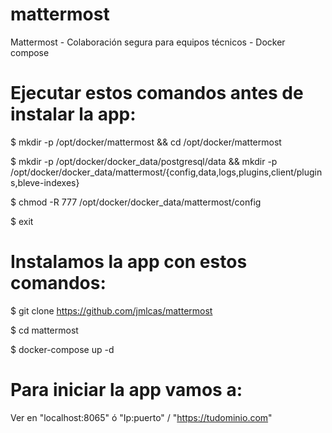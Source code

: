 # mattermost
Mattermost - Colaboración segura para equipos técnicos - Docker compose

# Ejecutar estos comandos antes de instalar la app:
$ mkdir -p /opt/docker/mattermost && cd /opt/docker/mattermost

$ mkdir -p /opt/docker/docker_data/postgresql/data && mkdir -p /opt/docker/docker_data/mattermost/{config,data,logs,plugins,client/plugins,bleve-indexes}

$ chmod -R 777 /opt/docker/docker_data/mattermost/config

$ exit

# Instalamos la app con estos comandos:
$ git clone https://github.com/jmlcas/mattermost

$ cd mattermost

$ docker-compose up -d

# Para iniciar la app vamos a: 
Ver en "localhost:8065" ó "Ip:puerto" / "https://tudominio.com"







